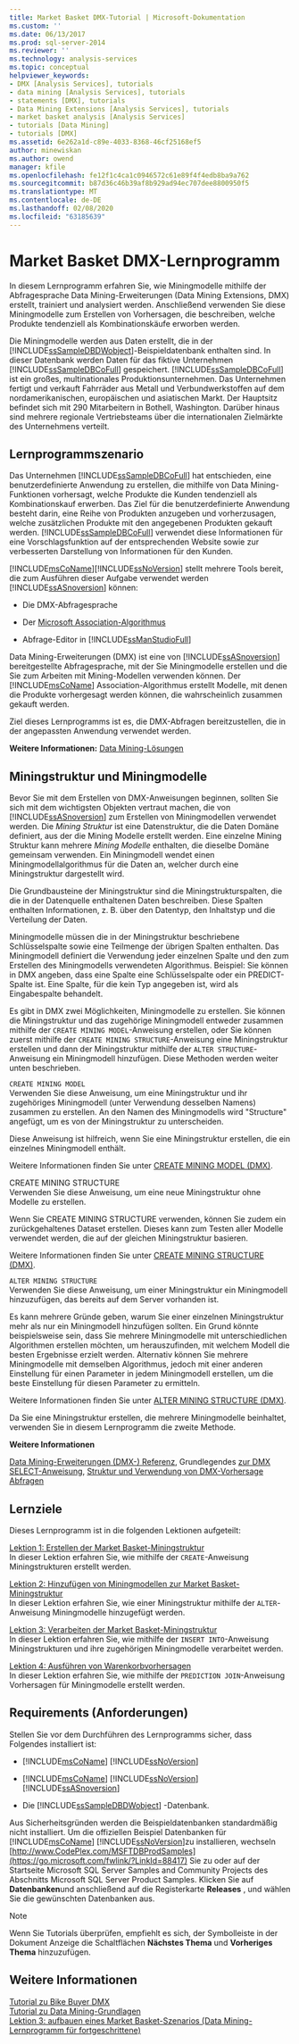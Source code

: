 ```yaml
---
title: Market Basket DMX-Tutorial | Microsoft-Dokumentation
ms.custom: ''
ms.date: 06/13/2017
ms.prod: sql-server-2014
ms.reviewer: ''
ms.technology: analysis-services
ms.topic: conceptual
helpviewer_keywords:
- DMX [Analysis Services], tutorials
- data mining [Analysis Services], tutorials
- statements [DMX], tutorials
- Data Mining Extensions [Analysis Services], tutorials
- market basket analysis [Analysis Services]
- tutorials [Data Mining]
- tutorials [DMX]
ms.assetid: 6e262a1d-c89e-4033-8368-46cf25168ef5
author: minewiskan
ms.author: owend
manager: kfile
ms.openlocfilehash: fe12f1c4ca1c0946572c61e89f4f4edb8ba9a762
ms.sourcegitcommit: b87d36c46b39af8b929ad94ec707dee8800950f5
ms.translationtype: MT
ms.contentlocale: de-DE
ms.lasthandoff: 02/08/2020
ms.locfileid: "63185639"
---
```

# <a name="market-basket-dmx-tutorial"></a>Market Basket DMX-Lernprogramm
  In diesem Lernprogramm erfahren Sie, wie Miningmodelle mithilfe der Abfragesprache Data Mining-Erweiterungen (Data Mining Extensions, DMX) erstellt, trainiert und analysiert werden. Anschließend verwenden Sie diese Miningmodelle zum Erstellen von Vorhersagen, die beschreiben, welche Produkte tendenziell als Kombinationskäufe erworben werden.  
  
 Die Miningmodelle werden aus Daten erstellt, die in der [!INCLUDE[ssSampleDBDWobject](../includes/sssampledbdwobject-md.md)]-Beispieldatenbank enthalten sind. In dieser Datenbank werden Daten für das fiktive Unternehmen [!INCLUDE[ssSampleDBCoFull](../includes/sssampledbcofull-md.md)] gespeichert. 
  [!INCLUDE[ssSampleDBCoFull](../includes/sssampledbcofull-md.md)] ist ein großes, multinationales Produktionsunternehmen. Das Unternehmen fertigt und verkauft Fahrräder aus Metall und Verbundwerkstoffen auf dem nordamerikanischen, europäischen und asiatischen Markt. Der Hauptsitz befindet sich mit 290 Mitarbeitern in Bothell, Washington. Darüber hinaus sind mehrere regionale Vertriebsteams über die internationalen Zielmärkte des Unternehmens verteilt.  
  
## <a name="tutorial-scenario"></a>Lernprogrammszenario  
 Das Unternehmen [!INCLUDE[ssSampleDBCoFull](../includes/sssampledbcofull-md.md)] hat entschieden, eine benutzerdefinierte Anwendung zu erstellen, die mithilfe von Data Mining-Funktionen vorhersagt, welche Produkte die Kunden tendenziell als Kombinationskauf erwerben. Das Ziel für die benutzerdefinierte Anwendung besteht darin, eine Reihe von Produkten anzugeben und vorherzusagen, welche zusätzlichen Produkte mit den angegebenen Produkten gekauft werden. 
  [!INCLUDE[ssSampleDBCoFull](../includes/sssampledbcofull-md.md)] verwendet diese Informationen für eine Vorschlagsfunktion auf der entsprechenden Website sowie zur verbesserten Darstellung von Informationen für den Kunden.  
  
 [!INCLUDE[msCoName](../includes/msconame-md.md)][!INCLUDE[ssNoVersion](../includes/ssnoversion-md.md)] stellt mehrere Tools bereit, die zum Ausführen dieser Aufgabe verwendet werden [!INCLUDE[ssASnoversion](../includes/ssasnoversion-md.md)] können:  
  
-   Die DMX-Abfragesprache  
  
-   Der [Microsoft Association-Algorithmus](../../2014/analysis-services/data-mining/microsoft-association-algorithm.md)  
  
-   Abfrage-Editor in [!INCLUDE[ssManStudioFull](../includes/ssmanstudiofull-md.md)]  
  
 Data Mining-Erweiterungen (DMX) ist eine von [!INCLUDE[ssASnoversion](../includes/ssasnoversion-md.md)] bereitgestellte Abfragesprache, mit der Sie Miningmodelle erstellen und die Sie zum Arbeiten mit Mining-Modellen verwenden können. Der [!INCLUDE[msCoName](../includes/msconame-md.md)] Association-Algorithmus erstellt Modelle, mit denen die Produkte vorhergesagt werden können, die wahrscheinlich zusammen gekauft werden.  
  
 Ziel dieses Lernprogramms ist es, die DMX-Abfragen bereitzustellen, die in der angepassten Anwendung verwendet werden.  
  
 **Weitere Informationen:** [Data Mining-Lösungen](../../2014/analysis-services/data-mining/data-mining-solutions.md)  
  
## <a name="mining-structure-and-mining-models"></a>Miningstruktur und Miningmodelle  
 Bevor Sie mit dem Erstellen von DMX-Anweisungen beginnen, sollten Sie sich mit dem wichtigsten Objekten vertraut machen, die von [!INCLUDE[ssASnoversion](../includes/ssasnoversion-md.md)] zum Erstellen von Miningmodellen verwendet werden. Die *Mining Struktur* ist eine Datenstruktur, die die Daten Domäne definiert, aus der die Mining Modelle erstellt werden. Eine einzelne Mining Struktur kann mehrere *Mining Modelle* enthalten, die dieselbe Domäne gemeinsam verwenden. Ein Miningmodell wendet einen Miningmodellalgorithmus für die Daten an, welcher durch eine Miningstruktur dargestellt wird.  
  
 Die Grundbausteine der Miningstruktur sind die Miningstrukturspalten, die die in der Datenquelle enthaltenen Daten beschreiben. Diese Spalten enthalten Informationen, z. B. über den Datentyp, den Inhaltstyp und die Verteilung der Daten.  
  
 Miningmodelle müssen die in der Miningstruktur beschriebene Schlüsselspalte sowie eine Teilmenge der übrigen Spalten enthalten. Das Miningmodell definiert die Verwendung jeder einzelnen Spalte und den zum Erstellen des Miningmodells verwendeten Algorithmus. Beispiel: Sie können in DMX angeben, dass eine Spalte eine Schlüsselspalte oder ein PREDICT-Spalte ist. Eine Spalte, für die kein Typ angegeben ist, wird als Eingabespalte behandelt.  
  
 Es gibt in DMX zwei Möglichkeiten, Miningmodelle zu erstellen. Sie können die Miningstruktur und das zugehörige Miningmodell entweder zusammen mithilfe der `CREATE MINING MODEL`-Anweisung erstellen, oder Sie können zuerst mithilfe der `CREATE MINING STRUCTURE`-Anweisung eine Miningstruktur erstellen und dann der Miningstruktur mithilfe der `ALTER STRUCTURE`-Anweisung ein Miningmodell hinzufügen. Diese Methoden werden weiter unten beschrieben.  
  
 `CREATE MINING MODEL`  
 Verwenden Sie diese Anweisung, um eine Miningstruktur und ihr zugehöriges Miningmodell (unter Verwendung desselben Namens) zusammen zu erstellen. An den Namen des Miningmodells wird "Structure" angefügt, um es von der Miningstruktur zu unterscheiden.  
  
 Diese Anweisung ist hilfreich, wenn Sie eine Miningstruktur erstellen, die ein einzelnes Miningmodell enthält.  
  
 Weitere Informationen finden Sie unter [CREATE MINING MODEL &#40;DMX&#41;](/sql/dmx/create-mining-model-dmx).  
  
 CREATE MINING STRUCTURE  
 Verwenden Sie diese Anweisung, um eine neue Miningstruktur ohne Modelle zu erstellen.  
  
 Wenn Sie CREATE MINING STRUCTURE verwenden, können Sie zudem ein zurückgehaltenes Dataset erstellen. Dieses kann zum Testen aller Modelle verwendet werden, die auf der gleichen Miningstruktur basieren.  
  
 Weitere Informationen finden Sie unter [CREATE MINING STRUCTURE &#40;DMX&#41;](/sql/dmx/create-mining-structure-dmx).  
  
 `ALTER MINING STRUCTURE`  
 Verwenden Sie diese Anweisung, um einer Miningstruktur ein Miningmodell hinzuzufügen, das bereits auf dem Server vorhanden ist.  
  
 Es kann mehrere Gründe geben, warum Sie einer einzelnen Miningstruktur mehr als nur ein Miningmodell hinzufügen sollten. Ein Grund könnte beispielsweise sein, dass Sie mehrere Miningmodelle mit unterschiedlichen Algorithmen erstellen möchten, um herauszufinden, mit welchem Modell die besten Ergebnisse erzielt werden. Alternativ können Sie mehrere Miningmodelle mit demselben Algorithmus, jedoch mit einer anderen Einstellung für einen Parameter in jedem Miningmodell erstellen, um die beste Einstellung für diesen Parameter zu ermitteln.  
  
 Weitere Informationen finden Sie unter [ALTER MINING STRUCTURE &#40;DMX&#41;](/sql/dmx/alter-mining-structure-dmx?view=sql-server-2016).  
  
 Da Sie eine Miningstruktur erstellen, die mehrere Miningmodelle beinhaltet, verwenden Sie in diesem Lernprogramm die zweite Methode.  
  
 **Weitere Informationen**  
  
 [Data Mining-Erweiterungen &#40;DMX-&#41; Referenz](/sql/dmx/data-mining-extensions-dmx-reference), Grundlegendes [zur DMX SELECT-Anweisung](/sql/dmx/understanding-the-dmx-select-statement), [Struktur und Verwendung von DMX-Vorhersage Abfragen](/sql/dmx/structure-and-usage-of-dmx-prediction-queries)  
  
## <a name="what-you-will-learn"></a>Lernziele  
 Dieses Lernprogramm ist in die folgenden Lektionen aufgeteilt:  
  
 [Lektion 1: Erstellen der Market Basket-Miningstruktur](../../2014/tutorials/lesson-1-creating-the-market-basket-mining-structure.md)  
 In dieser Lektion erfahren Sie, wie mithilfe der `CREATE`-Anweisung Miningstrukturen erstellt werden.  
  
 [Lektion 2: Hinzufügen von Miningmodellen zur Market Basket-Miningstruktur](../../2014/tutorials/lesson-2-adding-mining-models-to-the-market-basket-mining-structure.md)  
 In dieser Lektion erfahren Sie, wie einer Miningstruktur mithilfe der `ALTER`-Anweisung Miningmodelle hinzugefügt werden.  
  
 [Lektion 3: Verarbeiten der Market Basket-Miningstruktur](../../2014/tutorials/lesson-3-processing-the-market-basket-mining-structure.md)  
 In dieser Lektion erfahren Sie, wie mithilfe der `INSERT INTO`-Anweisung Miningstrukturen und ihre zugehörigen Miningmodelle verarbeitet werden.  
  
 [Lektion 4: Ausführen von Warenkorbvorhersagen](../../2014/tutorials/lesson-4-executing-market-basket-predictions.md)  
 In dieser Lektion erfahren Sie, wie mithilfe der `PREDICTION JOIN`-Anweisung Vorhersagen für Miningmodelle erstellt werden.  
  
## <a name="requirements"></a>Requirements (Anforderungen)  
 Stellen Sie vor dem Durchführen des Lernprogramms sicher, dass Folgendes installiert ist:  
  
-   [!INCLUDE[msCoName](../includes/msconame-md.md)] [!INCLUDE[ssNoVersion](../includes/ssnoversion-md.md)]  
  
-   [!INCLUDE[msCoName](../includes/msconame-md.md)] [!INCLUDE[ssNoVersion](../includes/ssnoversion-md.md)] [!INCLUDE[ssASnoversion](../includes/ssasnoversion-md.md)]  
  
-   Die [!INCLUDE[ssSampleDBDWobject](../includes/sssampledbdwobject-md.md)] -Datenbank.  
  
 Aus Sicherheitsgründen werden die Beispieldatenbanken standardmäßig nicht installiert. Um die offiziellen Beispiel Datenbanken für [!INCLUDE[msCoName](../includes/msconame-md.md)] [!INCLUDE[ssNoVersion](../includes/ssnoversion-md.md)]zu installieren, wechseln [http://www.CodePlex.com/MSFTDBProdSamples](https://go.microsoft.com/fwlink/?LinkId=88417) Sie zu oder auf der Startseite Microsoft SQL Server Samples and Community Projects des Abschnitts Microsoft SQL Server Product Samples. Klicken Sie auf **Datenbanken**und anschließend auf die Registerkarte **Releases** , und wählen Sie die gewünschten Datenbanken aus.  
  
> [!NOTE]  
>  Wenn Sie Tutorials überprüfen, empfiehlt es sich, der Symbolleiste in der Dokument Anzeige die Schaltflächen **Nächstes Thema** und **Vorheriges Thema** hinzuzufügen.  
  
## <a name="see-also"></a>Weitere Informationen  
 [Tutorial zu Bike Buyer DMX](../../2014/tutorials/bike-buyer-dmx-tutorial.md)   
 [Tutorial zu Data Mining-Grundlagen](../../2014/tutorials/basic-data-mining-tutorial.md)   
 [Lektion 3: aufbauen eines Market Basket-Szenarios &#40;Data Mining-Lernprogramm für fortgeschrittene&#41;](../../2014/tutorials/lesson-3-building-a-market-basket-scenario-intermediate-data-mining-tutorial.md)  
  
  
